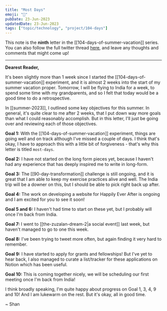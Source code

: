 ```yaml
---
title: "Most Days"
emoji: "🎈"
pubDate: 23-Jun-2023
updatedDate: 23-Jun-2023
tags: ["topic/technology", "project/104-days"]
---
```


This note is the **ninth** letter in the [[104-days-of-summer-vacation]] series. You can also follow the full twitter thread [here](https://twitter.com/solderneer/status/1668911213810716672), and leave any thoughts and comments that might come up!

---

**Dearest Reader,**

It's been slightly more than 1 week since I started the [[104-days-of-summer-vacation]] experiment, and it is almost 2 weeks into the start of my summer vacation proper. Tomorrow, I will be flying to India for a week, to spend some time with my grandparents, and so I felt that today would be a good time to do a retrospective.

In [[summer-2023]], I outlined some key objectives for this summer. In general, it's quite clear to me after 2 weeks, that I put down way more goals than what I could reasonably accomplish. But in this letter, I'll just be going over and reviewing each of those objectives.

**Goal 1:** With the [[104-days-of-summer-vacation]] experiment, things are going well and on track although I've missed a couple of days. I think that's okay, I have to approach this with a little bit of forgiveness - that's why this letter is titled `most-days`.

**Goal 2:** I have not started on the long form pieces yet, because I haven't had any experience that has deeply inspired me to write in long-form.

**Goal 3:** The [[90-day-transformation]] challenge is still ongoing, and it is great that I am able to keep my exercise practices alive and well. The India trip will be a downer on this, but I should be able to pick right back up after.

**Goal 4:** The work on developing a website for Happily Ever After is ongoing and I am excited for you to see it soon!

**Goal 5 and 6:** I haven't had time to start on these yet, but I probably will once I'm back from India.

**Goal 7:** I went to [[the-zuzalan-dream-2|a social event]] last week, but haven't managed to go to one this week.

**Goal 8:** I've been trying to tweet more often, but again finding it very hard to remember.

**Goal 9:** I have started to apply for grants and fellowships! But I've yet to hear back, I also managed to curate a list/tracker for these applications on Notion which has been useful.

**Goal 10:** This is coming together nicely, we will be scheduling our first meeting once I'm back from India!

I think broadly speaking, I'm quite happy about progress on Goal 1, 3, 4, 9 and 10! And I am lukewarm on the rest. But it's okay, all in good time.

~ Shan